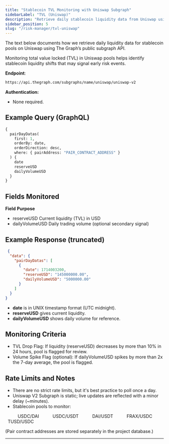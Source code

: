 ```yaml
---
title: "Stablecoin TVL Monitoring with Uniswap Subgraph"
sidebarLabel: "TVL (Uniswap)"
description: "Retrieve daily stablecoin liquidity data from Uniswap using The Graph's public subgraph API."
sidebar_position: 5
slug: "/risk-manager/tvl-uniswap"
---
```

The text below documents how we retrieve daily liquidity data for stablecoin pools on Uniswap using The Graph’s public subgraph API.

Monitoring total value locked (TVL) in Uniswap pools helps identify stablecoin liquidity shifts that may signal early risk events.

**Endpoint**:
```bash
https://api.thegraph.com/subgraphs/name/uniswap/uniswap-v2
```

**Authentication:**
- None required.

## Example Query (GraphQL)
```graphql
{
  pairDayDatas(
    first: 1,
    orderBy: date,
    orderDirection: desc,
    where: { pairAddress: "PAIR_CONTRACT_ADDRESS" }
  ) {
    date
    reserveUSD
    dailyVolumeUSD
  }
}
```

## Fields Monitored

**Field**       	  **Purpose**
- reserveUSD	      Current liquidity (TVL) in USD
- dailyVolumeUSD	  Daily trading volume (optional secondary signal)

## Example Response (truncated)
```json
 {
  "data": {
    "pairDayDatas": [
      {
        "date": 1714003200,
        "reserveUSD": "145000000.00",
        "dailyVolumeUSD": "5000000.00"
      }
    ]
  }
}
```

- **date** is in UNIX timestamp format (UTC midnight).
- **reserveUSD** gives current liquidity.
- **dailyVolumeUSD** shows daily volume for reference.

## Monitoring Criteria
- TVL Drop Flag: If liquidity (reserveUSD) decreases by more than 10% in 24 hours, pool is flagged for review.
- Volume Spike Flag (optional): If dailyVolumeUSD spikes by more than 2x the 7-day average, the pool is flagged.

## Rate Limits and Notes
- There are no strict rate limits, but it's best practice to poll once a day.
- Uniswap V2 Subgraph is static; live updates are reflected with a minor delay (~minutes).
- Stablecoin pools to monitor:

          USDC/DAI
          USDC/USDT
          DAI/USDT
          FRAX/USDC
          TUSD/USDC

(Pair contract addresses are stored separately in the project database.)

---